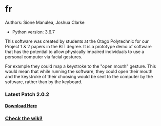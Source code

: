 # fr
Authors: Sione Manulea, Joshua Clarke
- Python version: 3.6.7

This software was created by students at the Otago Polytechnic for our Project 1 & 2 papers in the BIT degree. It is a prototype demo of software that has the potential to allow physically impaired individuals to use a personal computer via facial gestures.

For example they could map a keystroke to the "open mouth" gesture. This would mean that while running the software, they could open their mouth and the keystroke of their choosing would be sent to the computer by the software, rather than by the keyboard.


### Latest Patch 2.0.2
#### [Download Here](https://github.com/accessibilitysoftwarehub/FaceSwitch2/releases/tag/2.0.2)

### [Check the wiki!](https://github.com/accessibilitysoftwarehub/FaceSwitch2/wiki)
